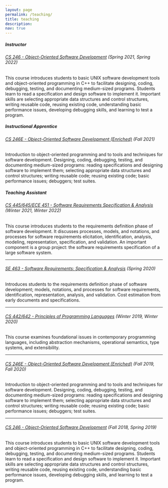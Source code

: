 ```yaml
---
layout: page
permalink: /teaching/
title: teaching
description: 
nav: true
---
```


##### **Instructor**

###### [CS 246 - Object-Oriented Software Development](https://student.cs.uwaterloo.ca/~cs246/) (Spring 2021, Spring 2022)
This course introduces students to basic UNIX software development tools and object-oriented programming in C++ to facilitate designing, coding, debugging, testing, and documenting medium-sized programs. Students learn to read a specification and design software to implement it. Important skills are selecting appropriate data structures and control structures, writing reusable code, reusing existing code, understanding basic performance issues, developing debugging skills, and learning to test a program.

##### **Instructional Apprentice**

###### [CS 246E - Object-Oriented Software Development (Enriched)](https://student.cs.uwaterloo.ca/~cs246e/) (Fall 2021)
Introduction to object-oriented programming and to tools and techniques for software development. Designing, coding, debugging, testing, and documenting medium-sized programs: reading specifications and designing software to implement them; selecting appropriate data structures and control structures; writing reusable code; reusing existing code; basic performance issues; debuggers; test suites.

##### **Teaching Assistant**

###### [CS 445/645/ECE 451 - Software Requirements Specification & Analysis](https://student.cs.uwaterloo.ca/~cs445/) (Winter 2021, Winter 2022)
This course introduces students to the requirements definition phase of software development. It discusses processes, models, and notations, and processes for software requirements elicitation, identification, analysis, modeling, representation, specification, and validation. An important component is a group project: the software requirements specification of a large software system.

---

###### [SE 463 - Software Requirements: Specification & Analysis](https://student.cs.uwaterloo.ca/~se463/) (Spring 2020)
Introduces students to the requirements definition phase of software development; models, notations, and processes for software requirements, identification, representation, analysis, and validation. Cost estimation from early documents and specifications.

---

###### [CS 442/642 - Principles of Programming Languages](https://student.cs.uwaterloo.ca/~cs442/) (Winter 2019, Winter 2020)
This course examines foundational issues in contemporary programming languages, including abstraction mechanisms, operational semantics, type systems, and extensibility.

---

###### [CS 246E - Object-Oriented Software Development (Enriched)](https://student.cs.uwaterloo.ca/~cs246e/) (Fall 2019, Fall 2020)
Introduction to object-oriented programming and to tools and techniques for software development. Designing, coding, debugging, testing, and documenting medium-sized programs: reading specifications and designing software to implement them; selecting appropriate data structures and control structures; writing reusable code; reusing existing code; basic performance issues; debuggers; test suites.

---

###### [CS 246 - Object-Oriented Software Development](https://student.cs.uwaterloo.ca/~cs246/) (Fall 2018, Spring 2019)
This course introduces students to basic UNIX software development tools and object-oriented programming in C++ to facilitate designing, coding, debugging, testing, and documenting medium-sized programs. Students learn to read a specification and design software to implement it. Important skills are selecting appropriate data structures and control structures, writing reusable code, reusing existing code, understanding basic performance issues, developing debugging skills, and learning to test a program.
